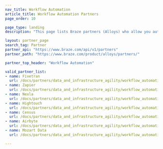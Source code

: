 ```yaml
---
nav_title: Workflow Automation
article_title: Workflow Automation Partners
page_order: 10

page_type: landing
description: "This page lists Braze partners (Alloys) who allow you automate workflows between services and applications."

layout: partner_page
search_tag: Partner
partner_api: "https://www.braze.com/api/v1/partners"
partner_path: "https://www.braze.com/product/alloys/partners/"

partner_top_header: "Workflow Automation"

valid_partner_list:
- name: Fivetran
  url: /docs/partners/data_and_infrastructure_agility/workflow_automation/fivetran/
- name: Zapier
  url: /docs/partners/data_and_infrastructure_agility/workflow_automation/zapier/
- name: Nexla
  url: /docs/partners/data_and_infrastructure_agility/workflow_automation/nexla/
- name: Hightouch
  url: /docs/partners/data_and_infrastructure_agility/workflow_automation/hightouch/
- name: Census
  url: /docs/partners/data_and_infrastructure_agility/workflow_automation/census/
- name: Airbyte
  url: /docs/partners/data_and_infrastructure_agility/workflow_automation/airbyte/
- name: Mozart Data
  url: /docs/partners/data_and_infrastructure_agility/workflow_automation/mozart_data/

---
```

